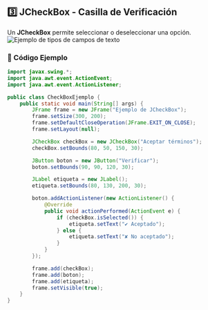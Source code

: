 ## **3️⃣ JCheckBox - Casilla de Verificación**
Un **JCheckBox** permite seleccionar o deseleccionar una opción.
<img alt="Ejemplo de tipos de campos de texto" src="https://github.com/jumagoca78/POO/blob/main/15%20Java%20Swing%20Widgets/Todos%20los%20Widgets/imagenes/CheckBox.jpg">

### **📌 Código Ejemplo**
```java
import javax.swing.*;
import java.awt.event.ActionEvent;
import java.awt.event.ActionListener;

public class CheckBoxEjemplo {
    public static void main(String[] args) {
        JFrame frame = new JFrame("Ejemplo de JCheckBox");
        frame.setSize(300, 200);
        frame.setDefaultCloseOperation(JFrame.EXIT_ON_CLOSE);
        frame.setLayout(null);

        JCheckBox checkBox = new JCheckBox("Aceptar términos");
        checkBox.setBounds(80, 50, 150, 30);

        JButton boton = new JButton("Verificar");
        boton.setBounds(90, 90, 120, 30);

        JLabel etiqueta = new JLabel();
        etiqueta.setBounds(80, 130, 200, 30);

        boton.addActionListener(new ActionListener() {
            @Override
            public void actionPerformed(ActionEvent e) {
                if (checkBox.isSelected()) {
                    etiqueta.setText("✔ Aceptado");
                } else {
                    etiqueta.setText("✘ No aceptado");
                }
            }
        });

        frame.add(checkBox);
        frame.add(boton);
        frame.add(etiqueta);
        frame.setVisible(true);
    }
}
```
